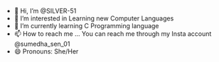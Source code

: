 - 👋 Hi, I’m @SILVER-51
- 👀 I’m interested in Learning new Computer Languages
- 🌱 I’m currently learning C Programming language 
- 📫 How to reach me ... You can reach me through my Insta account @sumedha_sen_01
- 😄 Pronouns: She/Her

<!---
SILVER-51/SILVER-51 is a ✨ special ✨ repository because its `README.md` (this file) appears on your GitHub profile.
You can click the Preview link to take a look at your changes.
--->
